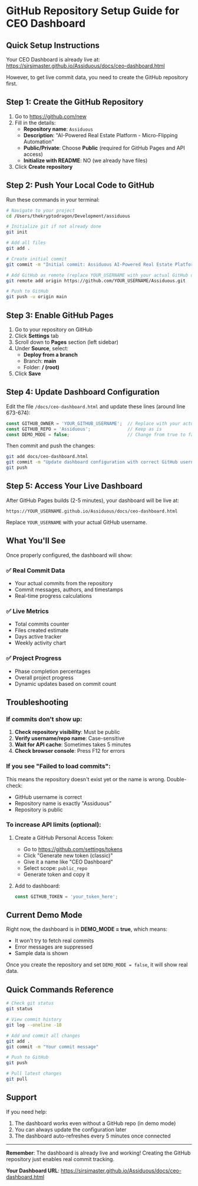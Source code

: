 # GitHub Repository Setup Guide for CEO Dashboard

## Quick Setup Instructions

Your CEO Dashboard is already live at: https://sirsimaster.github.io/Assiduous/docs/ceo-dashboard.html

However, to get live commit data, you need to create the GitHub repository first.

## Step 1: Create the GitHub Repository

1. Go to https://github.com/new
2. Fill in the details:
   - **Repository name**: `Assiduous`
   - **Description**: "AI-Powered Real Estate Platform - Micro-Flipping Automation"
   - **Public/Private**: Choose **Public** (required for GitHub Pages and API access)
   - **Initialize with README**: NO (we already have files)
3. Click **Create repository**

## Step 2: Push Your Local Code to GitHub

Run these commands in your terminal:

```bash
# Navigate to your project
cd /Users/thekryptodragon/Development/assiduous

# Initialize git if not already done
git init

# Add all files
git add .

# Create initial commit
git commit -m "Initial commit: Assiduous AI-Powered Real Estate Platform"

# Add GitHub as remote (replace YOUR_USERNAME with your actual GitHub username)
git remote add origin https://github.com/YOUR_USERNAME/Assiduous.git

# Push to GitHub
git push -u origin main
```

## Step 3: Enable GitHub Pages

1. Go to your repository on GitHub
2. Click **Settings** tab
3. Scroll down to **Pages** section (left sidebar)
4. Under **Source**, select:
   - **Deploy from a branch**
   - Branch: **main**
   - Folder: **/ (root)**
5. Click **Save**

## Step 4: Update Dashboard Configuration

Edit the file `/docs/ceo-dashboard.html` and update these lines (around line 673-674):

```javascript
const GITHUB_OWNER = 'YOUR_GITHUB_USERNAME';  // Replace with your actual username
const GITHUB_REPO = 'Assiduous';              // Keep as is
const DEMO_MODE = false;                      // Change from true to false
```

Then commit and push the changes:

```bash
git add docs/ceo-dashboard.html
git commit -m "Update dashboard configuration with correct GitHub username"
git push
```

## Step 5: Access Your Live Dashboard

After GitHub Pages builds (2-5 minutes), your dashboard will be live at:

```
https://YOUR_USERNAME.github.io/Assiduous/docs/ceo-dashboard.html
```

Replace `YOUR_USERNAME` with your actual GitHub username.

## What You'll See

Once properly configured, the dashboard will show:

### ✅ Real Commit Data
- Your actual commits from the repository
- Commit messages, authors, and timestamps
- Real-time progress calculations

### ✅ Live Metrics
- Total commits counter
- Files created estimate
- Days active tracker
- Weekly activity chart

### ✅ Project Progress
- Phase completion percentages
- Overall project progress
- Dynamic updates based on commit count

## Troubleshooting

### If commits don't show up:

1. **Check repository visibility**: Must be public
2. **Verify username/repo name**: Case-sensitive
3. **Wait for API cache**: Sometimes takes 5 minutes
4. **Check browser console**: Press F12 for errors

### If you see "Failed to load commits":

This means the repository doesn't exist yet or the name is wrong. Double-check:
- GitHub username is correct
- Repository name is exactly "Assiduous"
- Repository is public

### To increase API limits (optional):

1. Create a GitHub Personal Access Token:
   - Go to https://github.com/settings/tokens
   - Click "Generate new token (classic)"
   - Give it a name like "CEO Dashboard"
   - Select scope: `public_repo`
   - Generate token and copy it

2. Add to dashboard:
   ```javascript
   const GITHUB_TOKEN = 'your_token_here';
   ```

## Current Demo Mode

Right now, the dashboard is in **DEMO_MODE = true**, which means:
- It won't try to fetch real commits
- Error messages are suppressed
- Sample data is shown

Once you create the repository and set `DEMO_MODE = false`, it will show real data.

## Quick Commands Reference

```bash
# Check git status
git status

# View commit history
git log --oneline -10

# Add and commit all changes
git add .
git commit -m "Your commit message"

# Push to GitHub
git push

# Pull latest changes
git pull
```

## Support

If you need help:
1. The dashboard works even without a GitHub repo (in demo mode)
2. You can always update the configuration later
3. The dashboard auto-refreshes every 5 minutes once connected

---

**Remember**: The dashboard is already live and working! Creating the GitHub repository just enables real commit tracking.

**Your Dashboard URL**: https://sirsimaster.github.io/Assiduous/docs/ceo-dashboard.html
